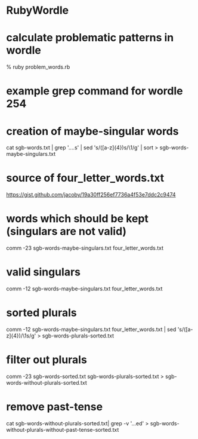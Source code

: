 # RubyWordle

# calculate problematic patterns in wordle
% ruby problem_words.rb

# example grep command for wordle 254

# creation of maybe-singular words
cat sgb-words.txt | grep '....s' | sed 's/\([a-z]\{4\}\)s/\1/g' | sort > sgb-words-maybe-singulars.txt

# source of four_letter_words.txt
https://gist.github.com/jacoby/19a30ff256ef7736a4f53e7ddc2c9474

# words which should be kept (singulars are not valid)
comm -23 sgb-words-maybe-singulars.txt four_letter_words.txt

# valid singulars
comm -12 sgb-words-maybe-singulars.txt four_letter_words.txt

# sorted plurals
comm -12 sgb-words-maybe-singulars.txt four_letter_words.txt | sed 's/\([a-z]\{4\}\)/\1s/g' > sgb-words-plurals-sorted.txt

# filter out plurals
comm -23 sgb-words-sorted.txt sgb-words-plurals-sorted.txt > sgb-words-without-plurals-sorted.txt

# remove past-tense
cat sgb-words-without-plurals-sorted.txt| grep -v '...ed' > sgb-words-without-plurals-without-past-tense-sorted.txt
